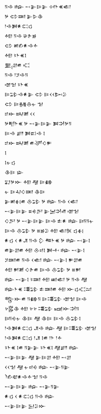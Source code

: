 <div class='block'>
<div class='line'>𒀀𒈾 𒈗 𒁁𒉌𒄿𒉌 𒀴𒈨𒌍𒅗</div>
<div class='line'>𒃻 𒌌𒌅 𒉌𒌇𒆠</div>
<div class='line'>𒁹𒈾𒀉𒀭𒀫𒌓</div>
<div class='line'>𒅇 𒀀𒈾 𒄩𒉿𒂊</div>
<div class='line'>𒌌 𒅖𒁓𒀭𒈾𒅆</div>
<div class='line'>𒅇 𒂟𒈨𒌍𒋙</div>
<div class='line'>𒅅𒇻𒌑 𒄣</div>
<div class='line'>𒀀𒈾 𒁹𒋡𒈾𒀀</div>
<div class='line'>𒌝𒈠 𒂟𒈨𒌍</div>
<div class='line'>𒄿𒁉𒈾𒀭𒉌 𒌌 𒄿𒌋𒌋𒄖𒊒</div>
<div class='line'>𒌌 𒄿𒉆𒁲𒉡 𒈠</div>
<div class='line'>𒄑𒁍𒊻𒋢 𒌋𒌋</div>
<div class='line'>𒃻𒋃𒈨𒌍 𒃻 𒁁𒉌𒄿𒉌 𒀉𒋫𒃻𒀀</div>
<div class='line'>𒄿𒈾 𒋗𒈫 𒀉𒆗𒈾 𒋙</div>
<div class='line'>𒄑𒁍𒊻𒋢 𒌑𒋚𒄭𒊓</div>
<div class='line'>𒋙</div>
<div class='line'>𒋙𒉡𒌓</div>
<div class='line'>𒆠𒄿 𒇽</div>
<div class='line'>𒍑𒃻𒁍 𒅇 𒆷 𒄿𒂵</div>
<div class='line'>𒉡 𒄿𒄷𒄭𒌅 𒆠𒄿</div>
<div class='line'>𒉌𒅖𒈬𒌑 𒊮𒁉 𒃻 𒈗 𒀀𒈾 𒌋𒅗</div>
<div class='line'>𒁁𒉌𒄿𒉌 𒊺𒄴𒂅 𒉌𒅁𒋫𒈛 𒌝𒈠</div>
<div class='line'>𒄭𒂅 𒃻 𒁁𒉌𒄿𒉌 𒄿𒈾 𒉺𒀭 𒈗 𒅀𒀀𒉡</div>
<div class='line'>𒄿𒈾 𒊮𒁉 𒃻 𒊺𒂊𒊒 𒅇 𒅗𒍮 𒌓𒈬</div>
<div class='line'>𒀭𒌓 𒌋 𒀭𒂗 𒀀𒈾 𒁷 𒍣𒈨𒌍 𒃻 𒈗 𒁁𒉌𒋙</div>
<div class='line'>𒌑𒉌𒇻𒌑 𒅇 𒊮𒁀𒋙 𒀉𒋾 𒈗 𒁁𒉌𒋙</div>
<div class='line'>𒋡𒌅𒌑 𒀀𒈾 𒌋𒅗 𒈗 𒁁𒉌𒋙 𒊓𒇻𒌑</div>
<div class='line'>𒅇 𒂍𒋢 𒄭𒉿𒌑 𒄿𒈾 𒊮𒁉 𒃻 𒊺𒂍</div>
<div class='line'>𒈗 𒁁𒉌𒋙 𒂟𒌅 𒅇 𒀜𒅗 𒃻 𒀀𒈾 𒆷</div>
<div class='line'>𒈗𒈨𒌍 𒃮𒁉 𒉺𒌅𒌑 𒅇 𒁍𒌓𒄣𒁺</div>
<div class='line'>𒈜𒁍𒌑 𒀀𒂵𒀀 𒄿𒃮𒁉 𒌝𒈠 𒄿𒈾</div>
<div class='line'>𒆳𒌵𒆠 𒅇 𒆳𒆳 𒃮𒁉 𒍢𒁍𒋫𒀀</div>
<div class='line'>𒅀𒀪𒉡 𒆠𒄿 𒆷 𒆠𒄿 𒄿𒈾 𒊮𒁉𒋙</div>
<div class='line'>𒁹𒈾𒀉𒀭𒀫𒌓 𒂗𒈾 𒈗 𒆷 𒄿𒃮𒁉 𒌝𒈠</div>
<div class='line'>𒁹𒈾𒀉𒀭𒀫𒌓 𒁹𒂗 𒋙𒌑 𒁹𒈨 𒁹𒅆</div>
<div class='line'>𒂟𒈨𒌍 𒋙𒌑 𒀀𒉌𒉌 𒂟𒈨𒌍𒋙 𒆷𒋗𒈫 𒈗</div>
<div class='line'>𒁁𒉌𒄿𒉌 𒆷 𒉌𒄿𒇻 𒅇 𒁁𒇻</div>
<div class='line'>𒌋𒌋𒈠 𒆷 𒉡𒁀𒀪 𒈗 𒁁𒉌𒀀𒉌</div>
<div class='line'>𒇺𒁓𒊏𒀭𒈾𒅆𒈠 𒀀𒈾</div>
<div class='line'>𒁁𒉌𒄿𒉌 𒈗 𒁁𒉌𒀀𒉌</div>
<div class='line'>𒀭𒌓 𒌋 𒀭𒀫𒌓 𒀀𒈾 𒈗</div>
<div class='line'>𒁁𒉌𒄿𒉌 𒌨𒊒𒁍</div>
</div>